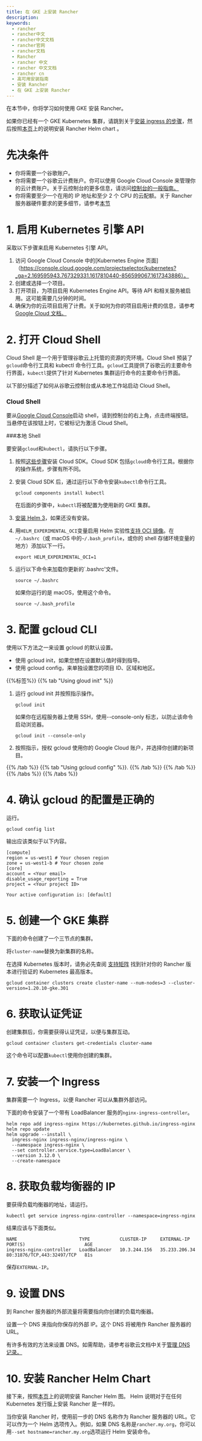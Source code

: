 ```yaml
---
title: 在 GKE 上安装 Rancher
description:
keywords:
  - rancher
  - rancher中文
  - rancher中文文档
  - rancher官网
  - rancher文档
  - Rancher
  - rancher 中文
  - rancher 中文文档
  - rancher cn
  - 高可用安装指南
  - 安装 Rancher
  - 在 GKE 上安装 Rancher
---
```


在本节中，你将学习如何使用 GKE 安装 Rancher。

如果你已经有一个 GKE Kubernetes 集群，请跳到关于[安装 ingress 的步骤](#7-install-an-ingress)，然后按照[本页](/docs/rancher2.5/installation/install-rancher-on-k8s/_index)上的说明安装 Rancher Helm chart 。

# 先决条件

- 你将需要一个谷歌账户。
- 你将需要一个谷歌云计费账户。你可以使用 Google Cloud Console 来管理你的云计费账户。关于云控制台的更多信息，请访问[控制台的一般指南。](https://support.google.com/cloud/answer/3465889?hl=en&ref_topic=3340599)
- 你将需要至少一个在用的 IP 地址和至少 2 个 CPU 的云配额。关于 Rancher 服务器硬件要求的更多细节，请参考[本节](/docs/rancher2.5/installation/requirements/_index)

# 1. 启用 Kubernetes 引擎 API

采取以下步骤来启用 Kubernetes 引擎 API。

1. 访问 Google Cloud Console 中的[Kubernetes Engine 页面]（https://console.cloud.google.com/projectselector/kubernetes?_ga=2.169595943.767329331.1617810440-856599067.1617343886）。
1. 创建或选择一个项目。
1. 打开项目，为项目启用 Kubernetes Engine API。等待 API 和相关服务被启用。这可能需要几分钟的时间。
1. 确保为你的云项目启用了计费。关于如何为你的项目启用计费的信息，请参考[Google Cloud 文档。](https://cloud.google.com/billing/docs/how-to/modify-project#enable_billing_for_a_project)

# 2. 打开 Cloud Shell

Cloud Shell 是一个用于管理谷歌云上托管的资源的壳环境。Cloud Shell 预装了`gcloud`命令行工具和 kubectl 命令行工具。`gcloud`工具提供了谷歌云的主要命令行界面，`kubectl`提供了针对 Kubernetes 集群运行命令的主要命令行界面。

以下部分描述了如何从谷歌云控制台或从本地工作站启动 Cloud Shell。

### Cloud Shell

要从[Google Cloud Console](https://console.cloud.google.com)启动 shell，请到控制台的右上角，点击终端按钮。当悬停在该按钮上时，它被标记为激活 Cloud Shell。

###本地 Shell

要安装`gcloud`和`kubectl`，请执行以下步骤。

1. 按照[这些步骤](https://cloud.google.com/sdk/docs/install)安装 Cloud SDK。Cloud SDK 包括`gcloud`命令行工具。根据你的操作系统，步骤有所不同。
1. 安装 Cloud SDK 后，通过运行以下命令安装`kubectl`命令行工具。

   ```
   gcloud components install kubectl
   ```

   在后面的步骤中，`kubectl`将被配置为使用新的 GKE 集群。

1. [安装 Helm 3](https://helm.sh/docs/intro/install/)，如果还没有安装。
1. 用`HELM_EXPERIMENTAL_OCI`变量启用 Helm 实验性[支持 OCI 镜像](https://github.com/helm/community/blob/master/hips/hip-0006.md)。在`~/.bashrc`（或 macOS 中的`~/.bash_profile`，或你的 shell 存储环境变量的地方）添加以下一行。

   ```
   export HELM_EXPERIMENTAL_OCI=1
   ```

1. 运行以下命令来加载你更新的`.bashrc'文件。

   ```
   source ~/.bashrc
   ```

   如果你运行的是 macOS，使用这个命令。

   ```
   source ~/.bash_profile
   ```

# 3. 配置 gcloud CLI

使用以下方法之一来设置 gcloud 的默认设置。

- 使用 gcloud init，如果您想在设置默认值时得到指导。
- 使用 gcloud config，来单独设置您的项目 ID、区域和地区。

{{%标签%}}
{{% tab "Using gloud init" %}}

1. 运行 gcloud init 并按照指示操作。

   ```
   gcloud init
   ```

   如果你在远程服务器上使用 SSH，使用--console-only 标志，以防止该命令启动浏览器。

   ```
   gcloud init --console-only
   ```

2. 按照指示，授权 gcloud 使用你的 Google Cloud 账户，并选择你创建的新项目。

{{% /tab %}}
{{% tab "Using gcloud config" %}}.
{{% /tab %}} {{% /tab %}}
{{% /tabs %}} {{% /tabs %}}

# 4. 确认 gcloud 的配置是正确的

运行。

```
gcloud config list
```

输出应该类似于以下内容。

```
[compute]
region = us-west1 # Your chosen region
zone = us-west1-b # Your chosen zone
[core]
account = <Your email>
disable_usage_reporting = True
project = <Your project ID>

Your active configuration is: [default]
```

# 5. 创建一个 GKE 集群

下面的命令创建了一个三节点的集群。

将`cluster-name`替换为新集群的名称。

在选择 Kubernetes 版本时，请务必先查阅 [支持矩阵](https://rancher.com/support-matrix/) 找到针对你的 Rancher 版本进行验证的 Kubernetes 最高版本。

```
gcloud container clusters create cluster-name --num-nodes=3 --cluster-version=1.20.10-gke.301
```

# 6. 获取认证凭证

创建集群后，你需要获得认证凭证，以便与集群互动。

```
gcloud container clusters get-credentials cluster-name
```

这个命令可以配置`kubectl`使用你创建的集群。

# 7. 安装一个 Ingress

集群需要一个 Ingress，以便 Rancher 可以从集群外部访问。

下面的命令安装了一个带有 LoadBalancer 服务的`nginx-ingress-controller`。

```
helm repo add ingress-nginx https://kubernetes.github.io/ingress-nginx
helm repo update
helm upgrade --install \
  ingress-nginx ingress-nginx/ingress-nginx \
  --namespace ingress-nginx \
  --set controller.service.type=LoadBalancer \
  --version 3.12.0 \
  --create-namespace
```

# 8. 获取负载均衡器的 IP

要获得负载均衡器的地址，请运行。

```
kubectl get service ingress-nginx-controller --namespace=ingress-nginx
```

结果应该与下面类似。

```
NAME                       TYPE           CLUSTER-IP     EXTERNAL-IP     PORT(S)                      AGE
ingress-nginx-controller   LoadBalancer   10.3.244.156   35.233.206.34   80:31876/TCP,443:32497/TCP   81s
```

保存`EXTERNAL-IP`。

# 9. 设置 DNS

到 Rancher 服务器的外部流量将需要指向你创建的负载均衡器。

设置一个 DNS 来指向你保存的外部 IP。这个 DNS 将被用作 Rancher 服务器的 URL。

有许多有效的方法来设置 DNS。如需帮助，请参考谷歌云文档中关于[管理 DNS 记录。](https://cloud.google.com/dns/docs/records)

# 10. 安装 Rancher Helm Chart

接下来，按照[本页](/docs/rancher2.5/installation/install-rancher-on-k8s/_index)上的说明安装 Rancher Helm 图。 Helm 说明对于在任何 Kubernetes 发行版上安装 Rancher 是一样的。

当你安装 Rancher 时，使用前一步的 DNS 名称作为 Rancher 服务器的 URL。它可以作为一个 Helm 选项传入。例如，如果 DNS 名称是`rancher.my.org`，你可以用`--set hostname=rancher.my.org`选项运行 Helm 安装命令。
